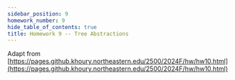 ```yaml
---
sidebar_position: 9
homework_number: 9
hide_table_of_contents: true
title: Homework 9 -- Tree Abstractions
---
```



Adapt from [https://pages.github.khoury.northeastern.edu/2500/2024F/hw/hw10.html](https://pages.github.khoury.northeastern.edu/2500/2024F/hw/hw10.html)

